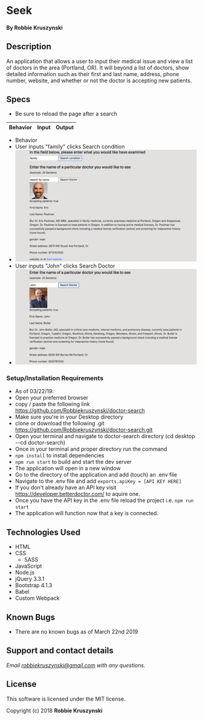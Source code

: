 # Seek

#### By **Robbie Kruszynski**

## Description

An application that allows a user to input their medical issue and view a list of doctors in the area (Portland, OR). It will beyond a list of doctors, show detailed information such as their first and last name, address, phone number, website, and whether or not the doctor is accepting new patients.  

## Specs

* Be sure to reload the page after a search

| Behavior | Input | Output |
|----------|-------|--------|
* Behavior
* User inputs "family" clicks Search condition
* ![application example](src/assets/images/screen.png)
* User inputs "John" clicks Search Doctor
* ![application example](src/assets/images/screen2.png)



### Setup/Installation Requirements
* As of 03/22/19:
* Open your preferred browser
* copy / paste the following link
https://github.com/Robbiekruszynski/doctor-search
* Make sure you're in your Desktop directory
* clone or download the following .git        https://github.com/Robbiekruszynski/doctor-search.git
* Open your terminal and navigate to doctor-search directory
(cd desktop --cd doctor-search)
* Once in your terminal and proper directory run the command
* `npm install` to install dependencies
* `npm run start` to build and start the dev server
* The application will open in a new window
* Go to the directory of the application and add (touch) an .env file
* Navigate to the .env file and add `exports.apiKey = [API KEY HERE]`
* If you  don't already have an API key visit https://developer.betterdoctor.com/ to aquire one.
* Once you have the API key in the .env file reload the project i.e. `npm run start`
* The application will function now that a key is connected.



## Technologies Used
* HTML
* CSS
  * SASS
* JavaScript
* Node.js
* jQuery 3.3.1
* Bootstrap 4.1.3
* Babel
* Custom Webpack


## Known Bugs

* There are no known bugs as of March 22nd 2019

## Support and contact details

_Email robbiekruszynski@gmail.com with any questions._

## License

This software is licensed under the MIT license.

Copyright (c) 2018 **Robbie Kruszynski**
